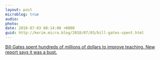 ```yaml
---
layout: post
microblog: true
audio: 
photo: 
date: 2018-07-03 08:14:08 +0800
guid: http://kerim.micro.blog/2018/07/03/bill-gates-spent.html
---
```

[Bill Gates spent hundreds of millions of dollars to improve teaching. New report says it was a bust.](https://www.washingtonpost.com/news/answer-sheet/wp/2018/06/29/bill-gates-spent-hundreds-of-millions-of-dollars-to-improve-teaching-new-report-says-it-was-a-bust/?noredirect=on&utm_term=.57df416fda82)
